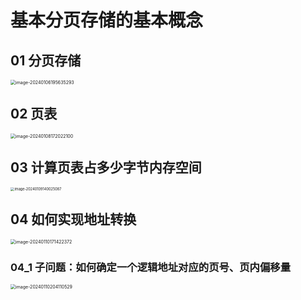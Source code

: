 # 基本分页存储的基本概念



## 01 分页存储

<img src="https://cvp.oss-cn-shanghai.aliyuncs.com/picgo/202401061956546.png" alt="image-20240106195635293" style="zoom:50%;" />



## 02 页表

<img src="https://cvp.oss-cn-shanghai.aliyuncs.com/picgo/202401081720372.png" alt="image-20240108172022100" style="zoom: 50%;" />



## 03 计算页表占多少字节内存空间

<img src="https://cvp.oss-cn-shanghai.aliyuncs.com/picgo/202401091400327.png" alt="image-20240109140025087" style="zoom: 40%;" />



## 04 如何实现地址转换

<img src="https://cvp.oss-cn-shanghai.aliyuncs.com/picgo/202401101714667.png" alt="image-20240110171422372" style="zoom:50%;" />



### 04_1 子问题：如何确定一个逻辑地址对应的页号、页内偏移量

<img src="https://cvp.oss-cn-shanghai.aliyuncs.com/picgo/202401102041819.png" alt="image-20240110204110529" style="zoom:50%;" />


